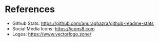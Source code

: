 # References

- Github Stats: https://github.com/anuraghazra/github-readme-stats
- Social Media Icons: https://icons8.com
- Logos: https://www.vectorlogo.zone/
